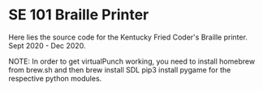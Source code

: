 # SE 101 Braille Printer

Here lies the source code for the Kentucky Fried Coder's Braille printer.
Sept 2020 - Dec 2020.



NOTE: In order to get virtualPunch working, you need to install homebrew from brew.sh and then
brew install SDL
pip3 install pygame
for the respective python modules.
